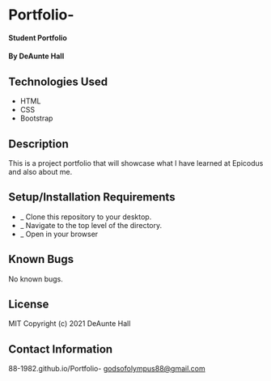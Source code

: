 # Portfolio-

#### Student Portfolio

#### By DeAunte Hall

## Technologies Used

- HTML
- CSS
- Bootstrap

## Description

This is a project portfolio that will showcase what I have learned at Epicodus
and also about me.

## Setup/Installation Requirements

- \_ Clone this repository to your desktop.
- \_ Navigate to the top level of the directory.
- \_ Open in your browser

## Known Bugs

No known bugs.

## License

MIT
Copyright (c) 2021 DeAunte Hall

## Contact Information

88-1982.github.io/Portfolio-
godsofolympus88@gmail.com

